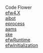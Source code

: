 Code Flower<br>
<a href="https://efwgrp.github.io/efw4_codeflower/efw4.X.html">efw4.X</a><br>
<a href="https://efwgrp.github.io/efw4_codeflower/aibot.html">aibot</a><br>
<a href="https://efwgrp.github.io/efw4_codeflower/eprocess.html">eprocess</a><br>
<a href="https://efwgrp.github.io/efw4_codeflower/aams.html">aams</a><br>
<a href="https://efwgrp.github.io/efw4_codeflower/ske.html">ske</a><br>
<a href="https://efwgrp.github.io/efw4_codeflower/efwRuntime.html">efwRuntime</a><br>
<a href="https://efwgrp.github.io/efw4_codeflower/efwInitialization.html">efwInitialization</a><br>
